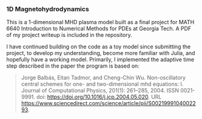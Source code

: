 ### 1D Magnetohydrodynamics

This is a 1-dimensional MHD plasma model built as a final project for MATH 6640 Introduction to Numerical Methods for PDEs at Georgia Tech. A PDF of my project writeup is included in the repository.

I have continued building on the code as a toy model since submitting the project, to develop my understanding, become more familiar with Julia, and hopefully have a working model. Primarily, I implemented the adaptive time step described in the paper the program is based on:

> Jorge Balbás, Eitan Tadmor, and Cheng-Chin Wu. Non-oscillatory central schemes for one- and two-dimensional mhd equations: I. Journal of Computational Physics, 201(1): 261–285, 2004. ISSN 0021-9991. doi: https://doi.org/10.1016/j.jcp.2004.05.020. URL https://www.sciencedirect.com/science/article/pii/S0021999104002293.
